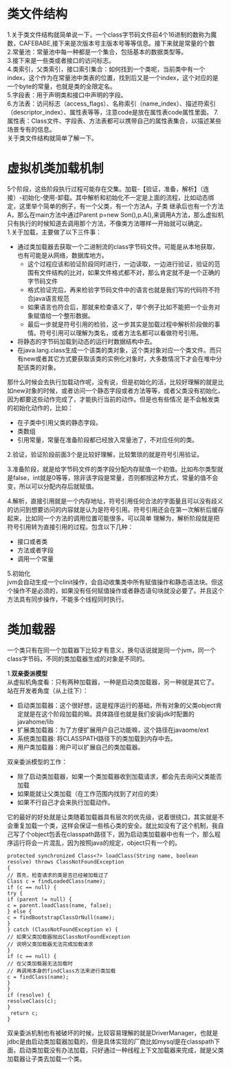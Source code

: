 # 类文件结构  
1.关于类文件结构就简单说一下，一个class字节码文件前4个16进制的数称为魔数，CAFEBABE,接下来是次版本号主版本号等等信息。接下来就是常量的个数  
2.常量池：常量池中每一种都是一个集合，包括基本的数据类型等。  
3.接下来是一些类或者接口的访问标志。  
4.类索引，父类索引，接口索引集合：如何找到一个类呢，当前类中有一个index，这个作为在常量池中类表的位置，找到后又是一个index，这个对应的是一个byte的常量，也就是类的全限定名。  
5.字段表：用于声明类和接口中声明的字段。  
6.方法表：访问标志（access_flags）、名称索引（name_index）、描述符索引（descriptor_index）、属性表等等，注意code是放在属性表code属性里面。 
7.属性表：Class文件、字段表、方法表都可以携带自己的属性表集合，以描述某些场景专有的信息。  
关于类文件结构就简单了解一下。  

# 虚拟机类加载机制  
5个阶段，这些阶段执行过程可能存在交集。加载-【验证，准备，解析】（连接）-初始化-使用-卸载。其中解析和初始化不一定是上面的流程，比如动态绑定，这里举个简单的例子，有一个父类，有一个方法A，子类
继承后也有一个方法A，那么在main方法中通过Parent p=new Son(),p.A(),来调用A方法，那么虚拟机只有执行的时候知道去调用那个方法，不像类方法哪样一开始就可以确定。  
1.关于加载，主要做了以下三件事：  
- 通过类加载器去获取一个二进制流的class字节码文件。可能是从本地获取，也有可能是从网络，数据库地方。
    - 这个过程应该和验证阶段同时进行，一边读取，一边进行验证，验证的范围有文件结构的比对，如果文件格式都不对，那么肯定就不是一个正确的字节码文件
    - 格式验证完后，再来检验字节码文件中的语言也就是我们写的代码符不符合java语言规范
    - 如果语言也符合后，那就来检查语义了，举个例子比如不能把一个业务对象赋值给一个整形数据。
    - 最后一步就是符号引用的检验，这一步其实是加载过程中解析阶段做的事情。符号引用可以理解为类名，或者方法名都可以看做符号引用。
- 将静态的字节码加载到动态的运行时数据结构中去。
- 在java.lang.class生成一个该类的类对象，这个类对象对应一个类文件。而只有new或者其它方式要获取该类的实例化对象时，大多数情况下才会在堆中分配该类的对象。  

那什么时候会去执行加载动作呢，没有说，但是初始化的活，比较好理解的就是比如new对象的时候，或者访问一个静态字段或者方法等等，或者父类没有初始化，因为都要这些动作完成了，才能执行当前的动作。但是也有些情况
是不会触发类的初始化动作的，比如：
- 在子类中引用父类的静态字段。
- 类数组
- 引用常量，常量在准备阶段都已经放入常量池了，不对应任何的类。

2.验证，验证阶段前面3个是比较好理解，比较繁琐的就是符号引用验证。

3.准备阶段，就是给字节码文件的类字段分配内存赋值一个初值。比如布尔类型就是false，int就是0等等，除非该字段是常量，否则都按这种方式，常量的值不会变，所以可以分配内存后就赋值。  

4.解析，直接引用就是一个内存地址，符号引用任何合法的字面量且可以没有歧义的访问到想要访问的内容就是认为是符号引用。符号引用还会在第一次解析后缓存起来，比如同一个方法的调用位置可能很多。可以简单
理解为，解析阶段就是把符号引用转为直接引用的过程。包含以下几种：
- 接口或者类  
- 方法或者字段  
- 调用一个常量  

5.初始化  
jvm会自动生成一个clinit操作，会自动收集类中所有赋值操作和静态语法块。但这个操作不是必须的，如果没有任何赋值操作或者静态语句块就没必要了。并且这个方法具有同步操作，不能多个线程同时执行。  

# 类加载器  
一个类只有在同一个加载器下比较才有意义，换句话说就是同一个jvm，同一个class字节码，不同的类加载器生成的对象是不同的。  

1.**双亲委派模型**  
从虚拟机角度看：只有两种加载器，一种是启动类加载器，另一种就是其它了。  
站在开发者角度（从上往下）：  
- 启动类加载器：这个很好想，这是程序运行的基础，所有对象的父类object肯定就是在这个阶段加载的嘛。具体路径也就是我们安装jdk时配置的javahome/lib
- 扩展类加载器：为了方便扩展用户自己功能嘛，这个路径在javaome/ext
- 系统类加载器: 将CLASSPATH路径下的类加载到内存中去。  
- 用户类加载器：用户可以扩展自己的类加载器。

双亲委派模型的工作：
- 除了启动类加载器，如果一个类加载器收到加载请求，都会先去询问父类能否加载
- 如果能就让父类加载（在工作范围内找到了对应的类）
- 如果不行自己才会来执行加载动作。  

它的最好的好处就是让类随着加载器具有层次的优先级，说着很绕口，其实就是不会重复加载一个类，这样会保证一些核心类的安全。就比如没有了这个机制，我自己写了个object包丢在classpath路径下，因为启动类加载器中也有一个，那么程序运行将会一片混乱，因为按照java的规定，object只有一个的。
```
protected synchronized Class<?> loadClass(String name, boolean resolve) throws ClassNotFoundException
{
// 首先，检查请求的类是否已经被加载过了
Class c = findLoadedClass(name);
if (c == null) {
try {
if (parent != null) {
c = parent.loadClass(name, false);
} else {
c = findBootstrapClassOrNull(name);
}
} catch (ClassNotFoundException e) {
// 如果父类加载器抛出ClassNotFoundException
// 说明父类加载器无法完成加载请求
}
if (c == null) {
// 在父类加载器无法加载时
// 再调用本身的findClass方法来进行类加载
c = findClass(name);
}
}
if (resolve) {
resolveClass(c);
}
 return c;
}
```
双亲委派机制也有被破坏的时候，比较容易理解的就是DriverManager，也就是jdbc是由启动类加载器加载的，但是具体实现的厂商比如mysql是在classpath下面，启动类加载没有办法加载，只好通过一种线程上下文加载器来完成，就是父类加载器让子类去加载一个类。
